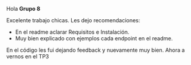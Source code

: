 Hola **Grupo 8**

Excelente trabajo chicas. Les dejo recomendaciones:

- En el readme aclarar Requisitos e Instalación.
- Muy bien explicado con ejemplos cada endpoint en el readme.


En el código les fui dejando feedback y nuevamente muy bien. Ahora a vernos en el TP3